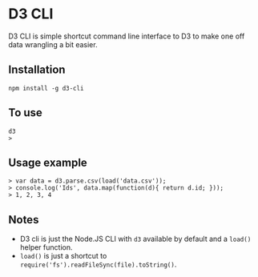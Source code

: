 # D3 CLI

D3 CLI is simple shortcut command line interface to D3 to make one off data
wrangling a bit easier.

## Installation

````
npm install -g d3-cli
````

## To use

````
d3
>
````

## Usage example

````
> var data = d3.parse.csv(load('data.csv'));
> console.log('Ids', data.map(function(d){ return d.id; }));
> 1, 2, 3, 4
````

## Notes

+ D3 cli is just the Node.JS CLI with `d3` available by default and a `load()`
  helper function.
+ `load()` is just a shortcut to `require('fs').readFileSync(file).toString()`.

